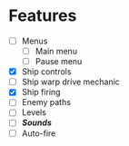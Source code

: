# Features

- [ ] Menus
  - [ ] Main menu
  - [ ] Pause menu
- [X] Ship controls
- [ ] Ship warp drive mechanic
- [X] Ship firing
- [ ] Enemy paths
- [ ] Levels
- [ ] ***Sounds***
- [ ] Auto-fire
